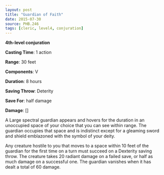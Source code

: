 ```yaml
---
layout: post
title: "Guardian of Faith"
date: 2015-07-30
source: PHB.246
tags: [cleric, level4, conjuration]
---
```


**4th-level conjuration**

**Casting Time**: 1 action

**Range**: 30 feet

**Components**: V

**Duration**: 8 hours

**Saving Throw**: Deterity

**Save For**: half damage

**Damage**: []

A Large spectral guardian appears and hovers for the duration in an unoccupied space of your choice that you can see within range. The guardian occupies that space and is indistinct except for a gleaming sword and shield emblazoned with the symbol of your deity.

Any creature hostile to you that moves to a space within 10 feet of the guardian for the first time on a turn must succeed on a Dexterity saving throw. The creature takes 20 radiant damage on a failed save, or half as much damage on a successful one. The guardian vanishes when it has dealt a total of 60 damage.
